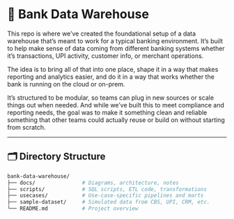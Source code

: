 # 🏦 Bank Data Warehouse

This repo is where we’ve created the foundational setup of a data warehouse that’s meant to work for a typical banking environment. It’s built to help make sense of data coming from different banking systems whether it’s transactions, UPI activity, customer info, or merchant operations.

The idea is to bring all of that into one place, shape it in a way that makes reporting and analytics easier, and do it in a way that works whether the bank is running on the cloud or on-prem.

It’s structured to be modular, so teams can plug in new sources or scale things out when needed. And while we’ve built this to meet compliance and reporting needs, the goal was to make it something clean and reliable something that other teams could actually reuse or build on without starting from scratch.

---

## 🗂️ Directory Structure

```bash
bank-data-warehouse/
├── docs/               # Diagrams, architecture, notes
├── scripts/            # SQL scripts, ETL code, transformations
├── usecases/           # Use-case-specific pipelines and marts
├── sample-dataset/     # Simulated data from CBS, UPI, CRM, etc.
└── README.md           # Project overview
```
